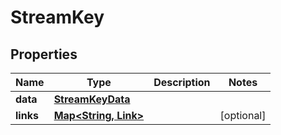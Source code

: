 

# StreamKey


## Properties

Name | Type | Description | Notes
------------ | ------------- | ------------- | -------------
**data** | [**StreamKeyData**](StreamKeyData.md) |  | 
**links** | [**Map&lt;String, Link&gt;**](Link.md) |  |  [optional]



